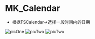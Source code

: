 # MK_Calendar
 * 根据FSCalendar->选择一段时间内的日期


![picOne](https://thumbnail0.baidupcs.com/thumbnail/21992e36e609aa6095f5d2cae79be8b3?fid=1431307055-250528-253219995633840&time=1523599200&rt=sh&sign=FDTAER-DCb740ccc5511e5e8fedcff06b081203-t18ueSdIyvo%2Fzel52Bv2EiVLKnU%3D&expires=8h&chkv=0&chkbd=0&chkpc=&dp-logid=2379629088429894500&dp-callid=0&size=c710_u400&quality=100&vuk=-&ft=video)                 ![picTwo](https://thumbnail0.baidupcs.com/thumbnail/ce7ad314f2b5dc7cb464b3cfe1d90ca5?fid=1431307055-250528-441409479965076&time=1523599200&rt=sh&sign=FDTAER-DCb740ccc5511e5e8fedcff06b081203-ihAdqyh1cQ6VeBFAvtGrVajiWLY%3D&expires=8h&chkv=0&chkbd=0&chkpc=&dp-logid=2379644918159805349&dp-callid=0&size=c710_u400&quality=100&vuk=-&ft=video)                 ![picTwo](https://thumbnail0.baidupcs.com/thumbnail/f199d056c054e082091bf02e02f244ea?fid=1431307055-250528-603606789934215&time=1523599200&rt=sh&sign=FDTAER-DCb740ccc5511e5e8fedcff06b081203-Kk7HbvL4gGTk3T5CgLAr0fk33lk%3D&expires=8h&chkv=0&chkbd=0&chkpc=&dp-logid=2379673934110682417&dp-callid=0&size=c710_u400&quality=100&vuk=-&ft=video)
